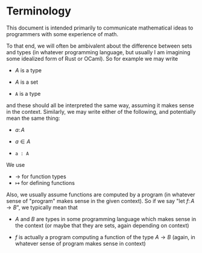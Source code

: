 # Terminology

This document is intended primarily to communicate mathematical ideas to programmers with some experience of math.

To that end, we will often be ambivalent about the difference between sets and types (in whatever programming language, but usually I am imagining some idealized form of Rust or OCaml). So for example we may write

- $A$ is a type

- $A$ is a set

- `A` is a type

and these should all be interpreted the same way, assuming it makes sense in the context. Similarly, we may write either of the following, and potentially mean the same thing:

- $a \colon A$

- $a \in A$

- `a : A`

We use

- $\to$ for function types
- $\mapsto$ for defining functions

Also, we usually assume functions are computed by a program (in whatever sense of "program" makes sense in the given context). So if we say "let $f \colon A \to B$", we typically mean that

- $A$ and $B$ are types in some programming language which makes sense in the context (or maybe that they are sets, again depending on context)

- $f$ is actually a program computing a function of the type $A \to B$ (again, in whatever sense of program makes sense in context)
